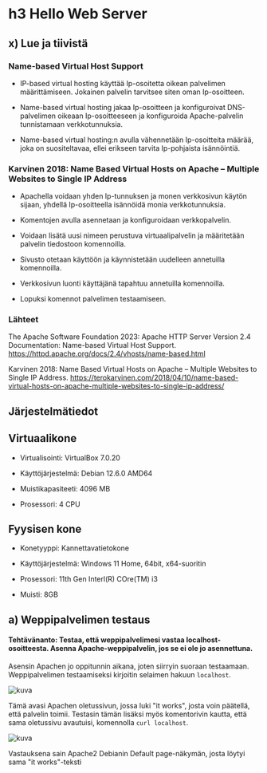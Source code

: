 # h3 Hello Web Server


## x) Lue ja tiivistä



### Name-based Virtual Host Support

- IP-based virtual hosting käyttää Ip-osoitetta oikean palvelimen määrittämiseen. Jokainen palvelin tarvitsee siten oman Ip-osoitteen.

- Name-based virtual hosting jakaa Ip-osoitteen ja konfiguroivat DNS-palvelimen oikeaan Ip-osoitteeseen ja konfiguroida Apache-palvelin tunnistamaan verkkotunnuksia.

- Name-based virtual hosting:n avulla vähennetään Ip-osoitteita määrää, joka on suositeltavaa, ellei erikseen tarvita Ip-pohjaista isännöintiä.


### Karvinen 2018: Name Based Virtual Hosts on Apache – Multiple Websites to Single IP Address

- Apachella voidaan yhden Ip-tunnuksen ja monen verkkosivun käytön sijaan, yhdellä Ip-osoitteella isännöidä monia verkkotunnuksia.

- Komentojen avulla asennetaan ja konfiguroidaan verkkopalvelin.

- Voidaan lisätä uusi nimeen perustuva virtuaalipalvelin ja määritetään palvelin tiedostoon komennoilla.

- Sivusto otetaan käyttöön ja käynnistetään uudelleen annetuilla komennoilla.

- Verkkosivun luonti käyttäjänä tapahtuu annetuilla komennoilla.

- Lopuksi komennot palvelimen testaamiseen.


### Lähteet

The Apache Software Foundation 2023: Apache HTTP Server Version 2.4 Documentation: Name-based Virtual Host Support. https://httpd.apache.org/docs/2.4/vhosts/name-based.html

Karvinen 2018: Name Based Virtual Hosts on Apache – Multiple Websites to Single IP Address. https://terokarvinen.com/2018/04/10/name-based-virtual-hosts-on-apache-multiple-websites-to-single-ip-address/


## Järjestelmätiedot

## Virtuaalikone

- Virtualisointi: VirtualBox 7.0.20

- Käyttöjärjestelmä: Debian 12.6.0 AMD64

- Muistikapasiteeti: 4096 MB

- Prosessori: 4 CPU

## Fyysisen kone

- Konetyyppi: Kannettavatietokone

- Käyttöjärjestelmä: Windows 11 Home, 64bit, x64-suoritin

- Prosessori: 11th Gen Interl(R) COre(TM) i3

- Muisti: 8GB

## a) Weppipalvelimen testaus

#### Tehtävänanto: Testaa, että weppipalvelimesi vastaa localhost-osoitteesta. Asenna Apache-weppipalvelin, jos se ei ole jo asennettuna.

Asensin Apachen jo oppitunnin aikana, joten siirryin suoraan testaamaan. Weppipalvelimen testaamiseksi kirjoitin selaimen hakuun `localhost`.

![kuva](https://github.com/user-attachments/assets/c43f21b3-ae39-4d78-8034-62dd7a6d286a)

Tämä avasi Apachen oletussivun, jossa luki "it works", josta voin päätellä, että palvelin toimii. Testasin tämän lisäksi myös komentorivin kautta, että sama oletussivu avautuisi, komennolla `curl localhost`. 

![kuva](https://github.com/user-attachments/assets/91ed6e56-aa30-48d1-970c-c98e4707ec1b)

Vastauksena sain Apache2 Debianin Default page-näkymän, josta löytyi sama "it works"-teksti <title>-rivin kohdalta, kuin selainnäkymässä.


## b) Lokista etsiminen

#### Tehtävänanto: Etsi lokista rivit, jotka syntyvät, kun lataat omalta palvelimeltasi yhden sivun. Analysoi rivit.

Kurssin kotisivuilta löysin vinkkejä, joiden avulla voisin löytää halutut lokin rivit. Kokeilin jo tunnilla mainittua ja esitettyä komentoa `sudo tail /var/log/apache2/access.log` tarkastelin tuloksia.

`sudo tail /var/log/apache2/accss.log`-komento antoi vastaukseksi seuraavaa tietoa:

![kuva](https://github.com/user-attachments/assets/3db1f89c-3419-43de-a8bd-f90a1d1cecce)

Etsin Apachen omilta verkkosivuilta tietoa, mitä tietoa `access.log`-komennolla saatiin. Sivujen mukaan `access.log`-komennolla saadaan lokitiedoston tiedot kaikista Apache-palvelimen vastaanottamista pyynnöistä, jotka se on tallentanut. Kyseessä on siis pääsyloki.

Pääsylokin rivien alussa löytyy Ip-osoite(127.0.0.1), josta pyyntö tehtiin. Yritin selvittää minkä tahon Ip-osoite voisi olla kyseessä. Lifewire-verkkosivun(https://www.lifewire.com/network-computer-special-ip-address-818385) mukaan kyseessä olisi ns. "loopback address", joka tarkoittaa samaa kuin localhost eli omaa konettani. 

Apachen omien verkkosivujen(https://httpd.apache.org/docs/current/logs.html) mukaan, "-"-merkki Ip-osoitteen jälkeen on korvike, jos kyseisen tunnisteen tiedot puuttuvat. Ensimmäisen "-"-merkin kohdalla on `identd`-ohjelman määrittämä RFC 1413-tunniste ja toinen "-"-merkin kohtaan tulisi käyttäjätunnus, joka korvataan "-"-merkillä, jos dokumenttia ei ole salasanasuojattu.

Tämän jälkeen on päiväys ja kellonaika. Päiväys ja kellonaika kertovat, mikä päivä, millä aikavyöhykkeellä ja mihin kellonaikaan tekemäni selainhaut ja komentorivillä tehdyt komennot on suoritettu. Päiväys oli pääsylokissa asetettu tälle päivälle ja kellon aika piti paikkansa. Lokista näkyi myös edellisviikon oppitunnilla tehtyjen localhost selainhakujen ja komentorivillä tehtyjen `curl localhost`-komentojen päiväykset ja kelloajat.

Seuraavaksi tutkin "Get / HTTP / 1.1" merkitystä. Apachen sivujen mukaan kyseessä olisi annettu pyyntörivi. "Get" on pyynnössä käytetty metodi ja "HTTP / 1.1" protokollaa. Näiden jälkeen tulevat tiedot "200" ja " 10956 / 3380" tarkoittavat tilakoodia ja vastauksen kokoa. Tilakoodi on tärkeää tietoa, sillä se kertoo saiko pyyntö onnistuneen vastauksen(alkaa numerolla 2), uudelleenohjauksen(alkaa numerolla 3), käyttäjän aiheuttaman virheen(alkaa numerolla 4) vaiko palvelimen virheen(alkaa numerolla 5).

Tämän jälkeen näkyy URL-osoite, mutta jos sitä ei ole tarjolla, käytetään korviketta "-".

Viimeisenä tämän jälkeen löytyy tunnistetieto, jonka käytetty selain tai komentorivi raportoi itsestään.


## c) Etusivu uusiksi

#### Tehtävänanto: Etusivu uusiksi. Tee uusi name based virtual host. Sivun tulee näkyä suoraan palvelimen etusivulla http://localhost/. Sivua pitää pystyä muokkaamaan normaalina käyttäjänä, ilman sudoa. Tee uusi, laita vanhat pois päältä. Uusi sivu on hattu.example.com, ja tämän pitää näkyä: asetustiedoston nimessä, asetustiedoston ServerName-muuttujassa sekä etusivun sisällössä (esim title, h1 tai p).

Aloitin tehtävän hakemalla ohjeet oppitunnilla neuvotulta opettajan sivulta(https://terokarvinen.com/2018/04/10/name-based-virtual-hosts-on-apache-multiple-websites-to-single-ip-address/). Suoritettuani aikaisemmin Apache-weppipalvelimen asennuksen, kokeilin ensimmäiseksi oletussivun vaihtamista komennolla `echo "Default"|sudo tee /var/www/html/index.html`.

![kuva](https://github.com/user-attachments/assets/73ad8645-58ce-4c92-89e0-65650f226c9d)

Vastauksesta oletin, että kyseinen "default"-teksti oli nyt localhost-sivun uusi näkymä, joten tarkistin selaimen kautta, jos sivulle oli tullut muutoksia. Ja näin olikin käynyt. Etusivulla näkyi vain pieni "default"-teksti vasemmassa yläkulmassa.

![kuva](https://github.com/user-attachments/assets/0e316a16-94ed-443e-a767-0a24043a68d9)

Seuraavaksi ohjeiden mukaan lisätään uusi Name Based Virtual Host. Vaihdoin tämän sivun nimeksi hattu.example.com tehtävänannon mukaisesti, komennolla `sudoedit /etc/apache2/sites-available/hattu.example.com.conf`.

![kuva](https://github.com/user-attachments/assets/822ddfce-4f9f-4b84-8873-180232db4ac1)

Komento avasi tyhjän tiedoston, jonka oletin olevan verkkosivun tiedosto.

![kuva](https://github.com/user-attachments/assets/4f1cff0f-d253-43eb-8852-b3d45cb1663a)

Määritin tiedoston ServerName:n, ServerAlias:n, DocumentRoot:n ja Directoryn. Vaihdoin ohjeissa esiintyvän `xubuntu`-käyttäjän omaan käyttäjääni, sillä virtuaalikoneessa ei ole sen nimistä käyttäjää. Lopuksi tallensin tiedoston.

![kuva](https://github.com/user-attachments/assets/ffbe4e33-5a00-4881-b994-f2a6fa974e25)

Jatkoin ohjeiden mukaan ja kokeilin aktivoida sivuston `sudo a2ensite hattu.example.com`-komennolla.

![kuva](https://github.com/user-attachments/assets/de777447-8c25-45a4-b099-69d50a89a35c)

Sain vastaukseksi pyynnön käynnistää Apache2 uudelleen, joten suoritin ehdotetun komennon. 

![kuva](https://github.com/user-attachments/assets/a47b91c4-5bbc-4f62-a980-da8508e3e99a)

Seuraavaksi loin hakemiston sivulle ja lisäsin index.html hakemistoon ja tarkistin, että "hattu"-teksti näkyy eli että sivu vastaa. Tässä kohti olin unohtanut tallentaa tiedoton oikeaan sijaintiin, joten aluksi sivulla luki vielä "default"-teksti kunnes tein tallennuksen oikein. 

![kuva](https://github.com/user-attachments/assets/e1187282-cdbe-427b-9265-6da1f74f3664)

Selaimen puolella päivitys ei kuitenkaan ollut vielä päivittynyt "hattu"-teksti, joten etsin ohjeista komennon `sudoedit /etc/hosts`, jolla sain tekstitiedoston avattua ja lisäsin 127.0.0.1 riviin hattu.example.com:n.

![kuva](https://github.com/user-attachments/assets/282cc076-49d3-4402-9921-493b6ddb7436)

Nyt teksti näkyy. Tehtävänannossa kuitenkin tuli hattu.example.com:n näkyä asetustiedoston nimessä, ServerName-muuttujassa ja etusivun sisällössä. Minun tuli siis vielä muokata sivun sisältöä.

Etsin ensin hattu.example.com:n sijainnin ja avasin tiedoston microlla, jotta voin muokata tiedostoa. Käytin apunani opettajan antamaa esimerkkipohjaa(https://terokarvinen.com/2012/short-html5-page/).

![kuva](https://github.com/user-attachments/assets/811bb886-617d-4f3e-844f-740166b7521f)

![kuva](https://github.com/user-attachments/assets/a913b88f-9a02-4382-8599-357498f9666a)



Ja näin sivu saatiin muokattua halutulla tavalla.

![kuva](https://github.com/user-attachments/assets/56302e9a-dfe2-4f36-a584-144c99c06386)

## e) Tee validi HTML5 sivu

Minun tuli seuraavaksi tarkistaa weppisivuni validisuus Validator-verkkosivulta(https://validator.w3.org/#validate_by_input+with_options). Tässä vaiheessa kun sivuni ei ollut löydettävissä verkosta, joten ainoa optioni oli kopioda tekstin suoraan validatorin "Direct input"-osioon.

![kuva](https://github.com/user-attachments/assets/2b3a7368-225c-4f04-b10b-35b56dda1c44)

Validator ei antanut muita muutosohjeita, kuin "trailing slash"-kohdan voisi poistaa, joten muokkasin tekstiä ja poistin ylimääräisen "/"-merkin.

![kuva](https://github.com/user-attachments/assets/24fe95d7-80b1-4737-a799-202b9aa808d0)

![kuva](https://github.com/user-attachments/assets/b962edff-0117-4670-bee9-f3cf36cfb91d)

## f) Anna esimerkit 'curl -I' ja 'curl' -komennoista. Selitä 'curl -I' muutamasta näyttämästä otsakkeesta (response header), mitä ne tarkoittavat.


#### "curl"-komento

`curl`-komennolla saamme näkyviin halutun sivun html-lähdekoodin. 

![kuva](https://github.com/user-attachments/assets/f2d35467-4ddc-412a-aed6-33d398a8a3fe)



#### "curl -I"-komento

`curl -I`-komentoa käyttämällä saamme otsikkotiedot haetusta osoitteesta. Seuraavaksi kokeilin `curl -I`-komentoa `hattu.example.com`-osoittella.

![kuva](https://github.com/user-attachments/assets/9818768c-b9d8-4b1d-9fc2-2f2279062222)

`curl -I`-komentoa käytettäessä `hattu.example.com`-osoitteeseen, saamme seuraavia tietoja:

- HTTP/1.1 200 OK: Protokolla, sekä HTTP-vastauskoodi 200 ja "OK" eli onnistunut.

- Date: Aika, jolloin pyyntö tehtiin. 

- Server: Käytetyn palvelimen tyyppi.

- Last-Modified: Viimeinen aika kun kyseistä osoitetta on muokattu.

- ETag: MDN Web Docsin mukaan kyseessä on resurssin eli verkkosivun versio.

- Accept-Ranges: Kertoo, tukeeko palvelin osittain latausta tavualueilla.

- Content-Length: Kertoo pyynnön koon tavuina.

- Vary: Smashing magazinen mukaan se kertoo, että resurssia välimuistitetaan erikseen.

- Content-Type: Minkä tyyppistä sisältö on.

## Lähteet

The Apache Software Foundation 2023 Apache HTTP Server Version 2.4 Documentation: Name-based Virtual Host Support: (https://httpd.apache.org/docs/2.4/vhosts/name-based.html)

What Is the 127.0.0.1 IP Address? (https://www.lifewire.com/network-computer-special-ip-address-818385)

Apache: Log Files (https://httpd.apache.org/docs/current/logs.html)

Apache: Module Index (https://httpd.apache.org/docs/2.4/mod/#N)

Karvinen 2018: Name Based Virtual Hosts on Apache – Multiple Websites to Single IP Address: (https://terokarvinen.com/2018/04/10/name-based-virtual-hosts-on-apache-multiple-websites-to-single-ip-address/)

Karvinen 2012: Short HTML5 page (https://terokarvinen.com/2012/short-html5-page/)

Markup Validation Service (https://validator.w3.org/#validate_by_input+with_options)

MDN Web Docs (https://developer.mozilla.org/en-US/docs/Web/HTTP/Headers/ETag)

Smashing magazine: Understanding The Vary Header (https://www.smashingmagazine.com/2017/11/understanding-vary-header/)
